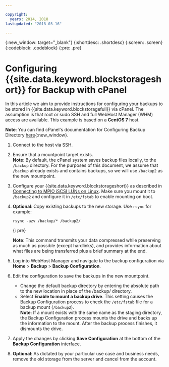 ```yaml
---

copyright:
  years: 2014, 2018
lastupdated: "2018-03-16"

---
```

{:new_window: target="_blank"}
{:shortdesc: .shortdesc}
{:screen: .screen}
{:codeblock: .codeblock}
{:pre: .pre}
 
# Configuring {{site.data.keyword.blockstorageshort}} for Backup with cPanel

In this article we aim to provide instructions for configuring your backups to be stored in {{site.data.keyword.blockstoragefull}} via cPanel. The assumption is that root or sudo SSH and full WebHost Manager (WHM) access are available. This example is based on a **CentOS 7** host.

**Note**: You can find cPanel's documentation for Configuring Backup Directory [here](https://docs.cpanel.net/display/68Docs/Backup+Configuration#BackupConfiguration-ConfigureBackupDirectory){:new_window}.

1. Connect to the host via SSH.

2. Ensure that a mountpoint target exists. <br />
   **Note**: By default, the cPanel system saves backup files locally, to the `/backup` directory. For the purposes of this document, we assume that `/backup` already exists and contains backups, so we will use `/backup2` as the new mountpoint.
   
3. Configure your {{site.data.keyword.blockstorageshort}} as described in [Connecting to MPIO iSCSI LUNs on Linux](accessing_block_storage_linux.html). Make sure you mount it to `/backup2` and configure it in `/etc/fstab` to enable mounting on boot.

4. **Optional**: Copy existing backups to the new storage. Use `rsync` for example:
   ```
   rsync -azv /backup/* /backup2/
   ```
   {: pre}
    
    **Note**: This command transmits your data compressed while preserving as much as possible (except hardlinks), and provides information about what files are being transferred plus a brief summary at the end.
    
5.  Log into WebHost Manager and navigate to the backup configuration via **Home** > **Backup** > **Backup Configuration**.

6.  Edit the configuration to save the backups in the new mountpoint. 
    - Change the default backup directory by entering the absolute path to the new location in place of the /backup/ directory. 
    - Select **Enable to mount a backup drive**. This setting causes the Backup Configuration process to check the `/etc/fstab` file for a backup mount (`/backup2`). <br /> **Note**: If a mount exists with the same name as the staging directory, the Backup Configuration process mounts the drive and backs up the information to the mount.  After the backup process finishes, it dismounts the drive. 

7. Apply the changes by clicking **Save Configuration** at the bottom of the **Backup Configuration** interface.

8. **Optional**: As dictated by your particular use case and business needs, remove the old storage from the server and cancel from the account.

